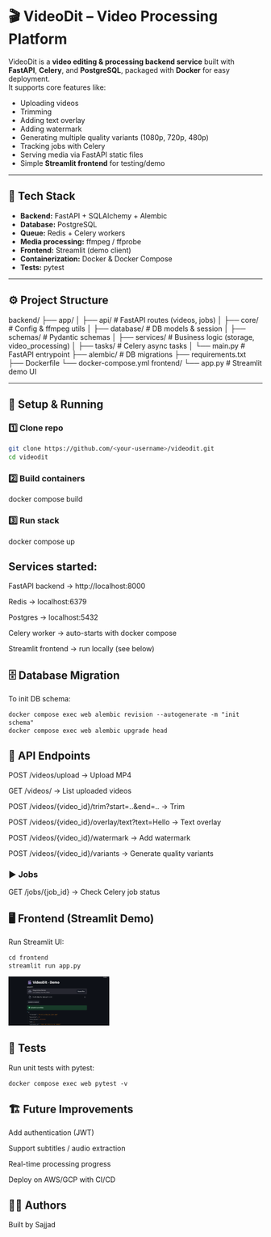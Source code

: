 # 🎬 VideoDit – Video Processing Platform

VideoDit is a **video editing & processing backend service** built with **FastAPI**, **Celery**, and **PostgreSQL**, packaged with **Docker** for easy deployment.  
It supports core features like:

- Uploading videos
- Trimming
- Adding text overlay
- Adding watermark
- Generating multiple quality variants (1080p, 720p, 480p)
- Tracking jobs with Celery
- Serving media via FastAPI static files
- Simple **Streamlit frontend** for testing/demo

---

## 🚀 Tech Stack

- **Backend:** FastAPI + SQLAlchemy + Alembic  
- **Database:** PostgreSQL  
- **Queue:** Redis + Celery workers  
- **Media processing:** ffmpeg / ffprobe  
- **Frontend:** Streamlit (demo client)  
- **Containerization:** Docker & Docker Compose  
- **Tests:** pytest  

---

## ⚙️ Project Structure

backend/
├── app/
│ ├── api/ # FastAPI routes (videos, jobs)
│ ├── core/ # Config & ffmpeg utils
│ ├── database/ # DB models & session
│ ├── schemas/ # Pydantic schemas
│ ├── services/ # Business logic (storage, video_processing)
│ ├── tasks/ # Celery async tasks
│ └── main.py # FastAPI entrypoint
├── alembic/ # DB migrations
├── requirements.txt
├── Dockerfile
└── docker-compose.yml
frontend/
└── app.py # Streamlit demo UI

---

## 🔧 Setup & Running

### 1️⃣ Clone repo
```bash
git clone https://github.com/<your-username>/videodit.git
cd videodit
```
### 2️⃣ Build containers
docker compose build

### 3️⃣ Run stack
docker compose up


## Services started:

FastAPI backend → http://localhost:8000

Redis → localhost:6379

Postgres → localhost:5432

Celery worker → auto-starts with docker compose

Streamlit frontend → run locally (see below)

## 🗄 Database Migration

To init DB schema:
```
docker compose exec web alembic revision --autogenerate -m "init schema"
docker compose exec web alembic upgrade head
```
## 📡 API Endpoints

POST /videos/upload → Upload MP4

GET /videos/ → List uploaded videos

POST /videos/{video_id}/trim?start=..&end=.. → Trim

POST /videos/{video_id}/overlay/text?text=Hello → Text overlay

POST /videos/{video_id}/watermark → Add watermark

POST /videos/{video_id}/variants → Generate quality variants

### ▶️ Jobs

GET /jobs/{job_id} → Check Celery job status


## 🖥 Frontend (Streamlit Demo)

Run Streamlit UI:
```
cd frontend
streamlit run app.py
```

<img src="./Screenshot 2025-09-20 224317.png" alt="drawing" width="200"/>




## 🧪 Tests

Run unit tests with pytest:
```
docker compose exec web pytest -v
```


## 🏗 Future Improvements

Add authentication (JWT)

Support subtitles / audio extraction

Real-time processing progress

Deploy on AWS/GCP with CI/CD

## 👨‍💻 Authors

Built by Sajjad
